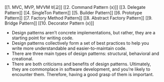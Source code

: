 [[1. MVC, MVP, MVVM 비교]]
[[2. Command Pattern (x)]]
[[3. Delegate Pattern]]
[[4. SingleTon Pattern]]
[[5. Builder Pattern]]
[[6. Prototype Pattern]]
[[7. Factory Method Pattern]]
[[8. Abstract Factory Pattern]]
[[9. Bridge Pattern]]
[[10. Decorator Pattern (x)]]

-  Design patterns aren’t concrete implementations, but rather, they are a starting point for writing code. 
- Design patterns collectively form a set of best practices to help you write more understandable and easier-to-maintain code.
- There are three main types of design patterns: structural, behavioral and creational.
- There are both criticisms and benefits of design patterns. Ultimately, they are commonplace in software development, and you’re likely to encounter them. Therefore, having a good grasp of them is important.
